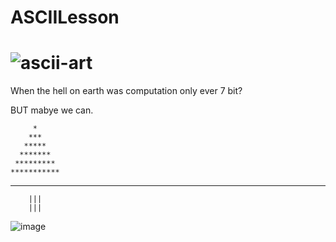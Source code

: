 # ASCIILesson

# ![ascii-art](https://raw.githubusercontent.com/dawsonbooth/ascii-art/master/logo.png) 

When the hell on earth was computation only ever 7 bit?

BUT mabye we can. 

         *
        ***
       *****
      *******
     *********
    ***********
   *************
        |||
        |||

![image](https://github.com/user-attachments/assets/978a74c7-6e86-43d0-94ae-13a152707adb)
